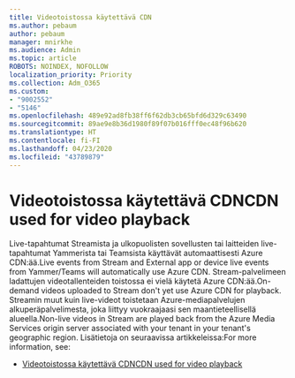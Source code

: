 ```yaml
---
title: Videotoistossa käytettävä CDN
ms.author: pebaum
author: pebaum
manager: mnirkhe
ms.audience: Admin
ms.topic: article
ROBOTS: NOINDEX, NOFOLLOW
localization_priority: Priority
ms.collection: Adm_O365
ms.custom:
- "9002552"
- "5146"
ms.openlocfilehash: 489e92ad8fb38ff6f62db3cb65bfd6d329c63490
ms.sourcegitcommit: 89ae9e8b36d1980f89f07b016fff0ec48f96b620
ms.translationtype: HT
ms.contentlocale: fi-FI
ms.lasthandoff: 04/23/2020
ms.locfileid: "43789879"
---
```

# <a name="cdn-used-for-video-playback"></a><span data-ttu-id="eac2c-102">Videotoistossa käytettävä CDN</span><span class="sxs-lookup"><span data-stu-id="eac2c-102">CDN used for video playback</span></span>

<span data-ttu-id="eac2c-103">Live-tapahtumat Streamista ja ulkopuolisten sovellusten tai laitteiden live-tapahtumat Yammerista tai Teamsista käyttävät automaattisesti Azure CDN:ää.</span><span class="sxs-lookup"><span data-stu-id="eac2c-103">Live events from Stream and External app or device live events from Yammer/Teams will automatically use Azure CDN.</span></span> <span data-ttu-id="eac2c-104">Stream-palvelimeen ladattujen videotallenteiden toistossa ei vielä käytetä Azure CDN:ää.</span><span class="sxs-lookup"><span data-stu-id="eac2c-104">On-demand videos uploaded to Stream don't yet use Azure CDN for playback.</span></span> <span data-ttu-id="eac2c-105">Streamin muut kuin live-videot toistetaan Azure-mediapalvelujen alkuperäpalvelimesta, joka liittyy vuokraajaasi sen maantieteellisellä alueella.</span><span class="sxs-lookup"><span data-stu-id="eac2c-105">Non-live videos in Stream are played back from the Azure Media Services origin server associated with your tenant in your tenant's geographic region.</span></span> <span data-ttu-id="eac2c-106">Lisätietoja on seuraavissa artikkeleissa:</span><span class="sxs-lookup"><span data-stu-id="eac2c-106">For more information, see:</span></span>

- [<span data-ttu-id="eac2c-107">Videotoistossa käytettävä CDN</span><span class="sxs-lookup"><span data-stu-id="eac2c-107">CDN used for video playback</span></span>](https://docs.microsoft.com/fi-FI/stream/network-overview#cdn-used-for-video-playback)
